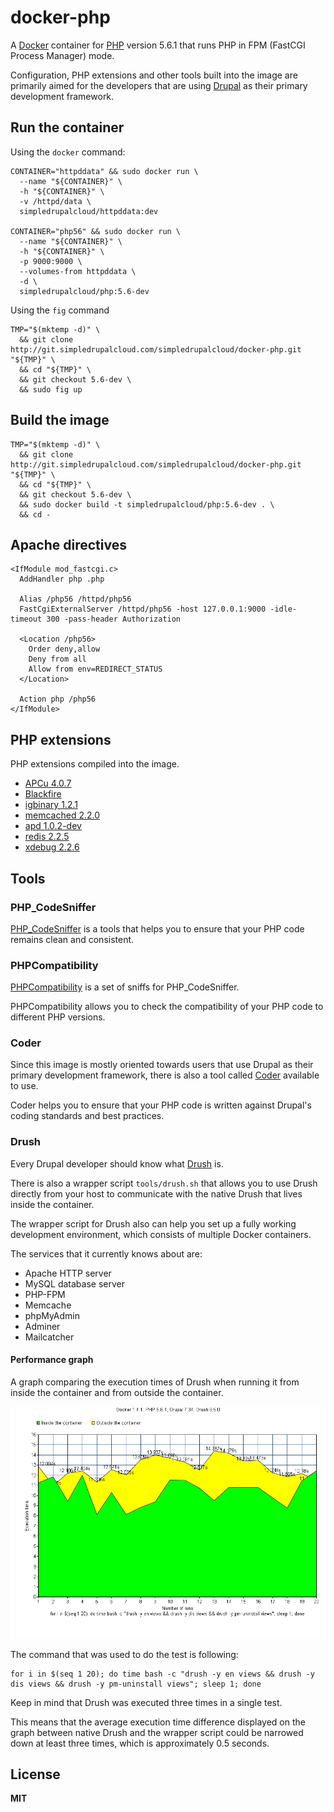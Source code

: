 # docker-php

A [Docker](https://docker.com/) container for [PHP](http://php.net/) version 5.6.1 that runs PHP in FPM (FastCGI Process Manager) mode.

Configuration, PHP extensions and other tools built into the image are primarily aimed for the developers that are using [Drupal](https://www.drupal.org/) as their primary development framework.

## Run the container

Using the `docker` command:

    CONTAINER="httpddata" && sudo docker run \
      --name "${CONTAINER}" \
      -h "${CONTAINER}" \
      -v /httpd/data \
      simpledrupalcloud/httpddata:dev

    CONTAINER="php56" && sudo docker run \
      --name "${CONTAINER}" \
      -h "${CONTAINER}" \
      -p 9000:9000 \
      --volumes-from httpddata \
      -d \
      simpledrupalcloud/php:5.6-dev

Using the `fig` command

    TMP="$(mktemp -d)" \
      && git clone http://git.simpledrupalcloud.com/simpledrupalcloud/docker-php.git "${TMP}" \
      && cd "${TMP}" \
      && git checkout 5.6-dev \
      && sudo fig up

## Build the image

    TMP="$(mktemp -d)" \
      && git clone http://git.simpledrupalcloud.com/simpledrupalcloud/docker-php.git "${TMP}" \
      && cd "${TMP}" \
      && git checkout 5.6-dev \
      && sudo docker build -t simpledrupalcloud/php:5.6-dev . \
      && cd -

## Apache directives

    <IfModule mod_fastcgi.c>
      AddHandler php .php

      Alias /php56 /httpd/php56
      FastCgiExternalServer /httpd/php56 -host 127.0.0.1:9000 -idle-timeout 300 -pass-header Authorization

      <Location /php56>
        Order deny,allow
        Deny from all
        Allow from env=REDIRECT_STATUS
      </Location>

      Action php /php56
    </IfModule>

## PHP extensions

PHP extensions compiled into the image.

* [APCu 4.0.7](http://pecl.php.net/package/APCu)
* [Blackfire](https://blackfire.io/)
* [igbinary 1.2.1](http://pecl.php.net/package/igbinary)
* [memcached 2.2.0](http://pecl.php.net/package/memcached)
* [apd 1.0.2-dev](https://github.com/ZeWaren/pecl-apd)
* [redis 2.2.5](http://pecl.php.net/package/redis)
* [xdebug 2.2.6](http://pecl.php.net/package/Xdebug)

## Tools

### PHP_CodeSniffer

[PHP_CodeSniffer](https://github.com/squizlabs/PHP_CodeSniffer) is a tools that helps you to ensure that your PHP code remains clean and consistent.

### PHPCompatibility

[PHPCompatibility](https://github.com/wimg/PHPCompatibility) is a set of sniffs for PHP_CodeSniffer.

PHPCompatibility allows you to check the compatibility of your PHP code to different PHP versions.

### Coder

Since this image is mostly oriented towards users that use Drupal as their primary development framework, there is also a tool called [Coder](https://www.drupal.org/project/coder) available to use.

Coder helps you to ensure that your PHP code is written against Drupal's coding standards and best practices.

### Drush

Every Drupal developer should know what [Drush](https://github.com/drush-ops/drush) is.

There is also a wrapper script `tools/drush.sh` that allows you to use Drush directly from your host to communicate with the native Drush that lives inside the container.

The wrapper script for Drush also can help you set up a fully working development environment, which consists of multiple Docker containers.
 
The services that it currently knows about are:

* Apache HTTP server
* MySQL database server
* PHP-FPM
* Memcache
* phpMyAdmin
* Adminer
* Mailcatcher

#### Performance graph

A graph comparing the execution times of Drush when running it from inside the container and from outside the container.

![drush_graph](/drush_graph.png)

The command that was used to do the test is following:

    for i in $(seq 1 20); do time bash -c "drush -y en views && drush -y dis views && drush -y pm-uninstall views"; sleep 1; done
    
Keep in mind that Drush was executed three times in a single test.

This means that the average execution time difference displayed on the graph between native Drush and the wrapper script could be narrowed down at least three times, which is approximately 0.5 seconds.

## License

**MIT**
